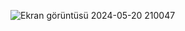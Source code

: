 ![Ekran görüntüsü 2024-05-20 210047](https://github.com/alialtunoglu/PDF_Converter/assets/130387588/734ea399-8694-4547-add2-9447907343c6)
